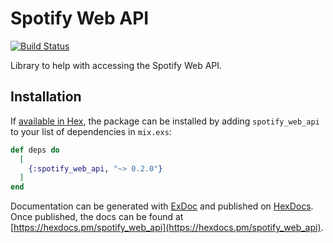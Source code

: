 # Spotify Web API
[![Build Status](https://travis-ci.org/chippers/spotify_web_api.svg?branch=master)](https://travis-ci.org/chippers/spotify_web_api)

Library to help with accessing the Spotify Web API.

## Installation

If [available in Hex](https://hex.pm/docs/publish), the package can be installed
by adding `spotify_web_api` to your list of dependencies in `mix.exs`:

```elixir
def deps do
  [
    {:spotify_web_api, "~> 0.2.0"}
  ]
end
```

Documentation can be generated with [ExDoc](https://github.com/elixir-lang/ex_doc)
and published on [HexDocs](https://hexdocs.pm). Once published, the docs can
be found at [https://hexdocs.pm/spotify_web_api](https://hexdocs.pm/spotify_web_api).


